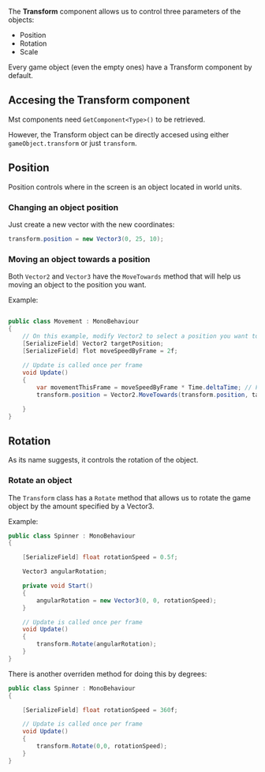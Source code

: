 The **Transform** component allows us to control three parameters of the objects:

- Position
- Rotation
- Scale

Every game object (even the empty ones) have a Transform component by default.

## Accesing the Transform component

Mst components need ``GetComponent<Type>()`` to be retrieved.

However, the Transform object can be directly accesed using either ``gameObject.transform`` or just ``transform``.

## Position

Position controls where in the screen is an object located in world units.

### Changing an object position

Just create a new vector with the new coordinates:

```C#
transform.position = new Vector3(0, 25, 10);
```

### Moving an object towards a position

Both ``Vector2`` and ``Vector3`` have the ``MoveTowards`` method that will help us moving an object to the position you want.

Example:

```C#

public class Movement : MonoBehaviour
{
    // On this example, modify Vector2 to select a position you want to move the object.
    [SerializeField] Vector2 targetPosition;
    [SerializeField] flot moveSpeedByFrame = 2f;
    
    // Update is called once per frame
    void Update()
    {
        var movementThisFrame = moveSpeedByFrame * Time.deltaTime; // Frame rate independant
        transform.position = Vector2.MoveTowards(transform.position, targetPosition, movementThisFrame);

    }
}
```

## Rotation

As its name suggests, it controls the rotation of the object.

### Rotate an object

The ``Transform`` class has a ``Rotate`` method that allows us to rotate the game object by the amount specified by a Vector3.

Example:

```C#
public class Spinner : MonoBehaviour
{

    [SerializeField] float rotationSpeed = 0.5f;

    Vector3 angularRotation;

    private void Start()
    {
        angularRotation = new Vector3(0, 0, rotationSpeed);
    }

    // Update is called once per frame
    void Update()
    {
        transform.Rotate(angularRotation);
    }
}
```

There is another overriden method for doing this by degrees:

```C#
public class Spinner : MonoBehaviour
{

    [SerializeField] float rotationSpeed = 360f;

    // Update is called once per frame
    void Update()
    {
        transform.Rotate(0,0, rotationSpeed);
    }
}
```

